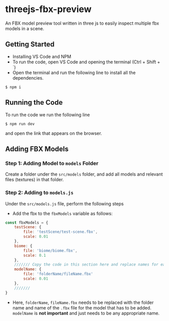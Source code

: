 # threejs-fbx-preview
An FBX model preview tool written in three js to easily inspect multiple fbx models in a scene.

## Getting Started
- Installing VS Code and NPM
- To run the code, open VS Code and opening the terminal (Ctrl + Shift + `)
- Open the terminal and run the following line to install all the dependencies.
```
$ npm i 
```

## Running the Code 
To run the code we run the following line
```
$ npm run dev
```
and open the link that appears on the browser.

## Adding FBX Models

### Step 1: Adding Model to `models` Folder
Create a folder under the `src/models` folder, and add all models and relevant files (textures) in that folder.

### Step 2: Adding to `models.js`
Under the `src/models.js` file, perform the following steps
- Add the fbx to the `fbxModels` variable as follows: 
```js
const fbxModels = {
    testScene: {
        file: 'testScene/test-scene.fbx',
        scale: 0.01
    },
    biome: {
        file: 'biome/biome.fbx',
        scale: 0.1
    },
    /////// Copy the code in this section here and replace names for each fbx 
    modelName: {
        file: 'folderName/fileName.fbx'
        scale: 0.01
    },
    /////// 
}
```
- Here, `folderName`, `fileName.fbx` needs to be replaced with the folder name and name of the `.fbx` file for the model that has to be added. `modelName` is **not important** and just needs to be any appropriate name.